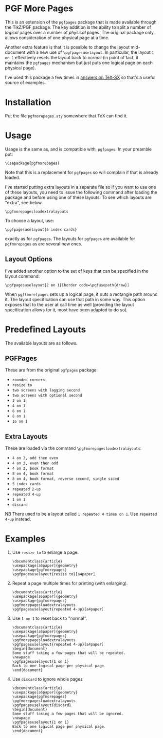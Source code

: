 # PGF More Pages

This is an extension of the `pgfpages` package that is made available through
the TikZ/PGF package.
The key addition is the ability to split a number of *logical* pages over a
number of *physical* pages.
The original package only allows consideration of one physical page at a time.

Another extra feature is that it is possible to change the layout
mid-document with a new use of `\pgfpagesuselayout`.
In particular, the layout `1 on 1` effectively resets the layout back
to normal (in point of fact, it maintains the `pgfpages` mechanism but
just puts one logical page on each physical page).

I've used this package a few times in [answers on
TeX-SX](https://tex.stackexchange.com/search?q=pgfmorepages) so that's
a useful source of examples.

# Installation

Put the file `pgfmorepages.sty` somewhere that TeX can find it.

# Usage

Usage is the same as, and is compatible with, `pgfpages`.  In your preamble
put:

~~~
\usepackage{pgfmorepages}
~~~

Note that this is a replacement for `pgfpages` so will complain if that is
already loaded.

I've started putting extra layouts in a separate file so if you want to
use one of these layouts, you need to issue the following command after
loading the package and before using one of these layouts.  To see
which layouts are "extra", see below.

~~~
\pgfmorepagesloadextralayouts
~~~

To choose a layout, use:

~~~
\pgfpagesuselayout{5 index cards}
~~~

exactly as for `pgfpages`.  The layouts for `pgfpages` are available for
`pgfmorepages` as are several new ones.

## Layout Options

I've added another option to the set of keys that can be specified in
the layout command:

~~~
\pgfpagesuselayout{2 on 1}[border code=\pgfusepath{draw}]
~~~

When `pgf(more)pages` sets up a logical page, it puts a rectangle path
around it.
The layout specification can use that path in some way.
This option exposes that to the user at call time as well (providing
the layout specification allows for it, most have been adapted to do so).

# Predefined Layouts

The available layouts are as follows.

## PGFPages

These are from the original `pgfpages` package:

* `rounded corners`
* `resize to`
* `two screens with lagging second`
* `two screens with optional second`
* `2 on 1`
* `4 on 1`
* `6 on 1`
* `8 on 1`
* `16 on 1`

## Extra Layouts

These are loaded via the command
`\pgfmorepagesloadextralayouts`:

* `4 on 2, odd then even`
* `4 on 2, even then odd`
* `4 on 2, book format`
* `8 on 4, book format`
* `8 on 4, book format, reverse second, single sided`
* `5 index cards`
* `repeated 2-up`
* `repeated 4-up`
* `1 on 1`
* `discard`

NB There used to be a layout called `1 repeated 4 times on 1`.
Use `repeated 4-up` instead.

# Examples

1. Use `resize to` to enlarge a page.

    ~~~
	\documentclass{article}
	\usepackage[a6paper]{geometry}
	\usepackage{pgfmorepages}
	\pgfpagesuselayout{resize to}[a4paper]
	~~~
	
2. Repeat a page multiple times for printing (with enlarging).

    ~~~
	\documentclass{article}
	\usepackage[a6paper]{geometry}
	\usepackage{pgfmorepages}
	\pgfmorepagesloadextralayouts
	\pgfpagesuselayout{repeated 4-up}[a4paper]
	~~~

3. Use `1 on 1` to reset back to "normal".

    ~~~
	\documentclass{article}
	\usepackage[a6paper]{geometry}
	\usepackage{pgfmorepages}
	\pgfmorepagesloadextralayouts
	\pgfpagesuselayout{repeated 4-up}[a4paper]
	\begin{document}
	Some stuff taking a few pages that will be repeated.
	\newpage
	\pgfpagesuselayout{1 on 1}
	Back to one logical page per physical page.
	\end{document}
	~~~

4. Use `discard` to ignore whole pages

    ~~~
	\documentclass{article}
	\usepackage[a6paper]{geometry}
	\usepackage{pgfmorepages}
	\pgfmorepagesloadextralayouts
	\pgfpagesuselayout{discard}
	\begin{document}
	Some stuff taking a few pages that will be ignored.
	\newpage
	\pgfpagesuselayout{1 on 1}
	Back to one logical page per physical page.
	\end{document}
	~~~
